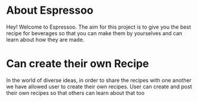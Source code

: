# About Espressoo

Hey! Welcome to Espressoo. The aim for this project is to give you the best recipe for beverages so that you can make them by yourselves and can learn about how they are made.

# Can create their own Recipe

In the world of diverse ideas, in order to share the recipes with one another we have allowed user to create their own recipes. User can create and post their own recipes so that others can learn about that too